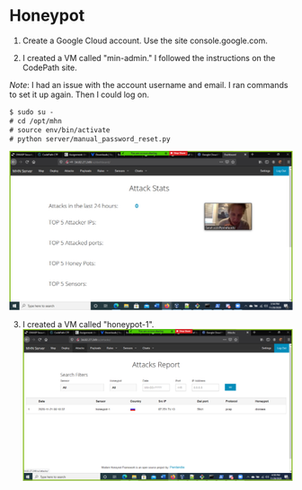 # Honeypot
1. Create a Google Cloud account. Use the site console.google.com.

2. I created a VM called "min-admin." I followed the instructions on the CodePath site.

*Note*: I had an issue with the account username and email. I ran commands to set it up again. Then I could log on.
```
$ sudo su - 
# cd /opt/mhn
# source env/bin/activate
# python server/manual_password_reset.py
```
![admin screenshot](https://github.com/mose339/Honeypot/blob/main/images/HoneyPot%20Admin.png)


3. I created a VM called "honeypot-1".
![honeypot attacks](https://github.com/mose339/Honeypot/blob/main/images/HoneyPot%20Attacks.png)
